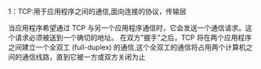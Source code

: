 1：TCP:用于应用程序之间的通信,面向连接的协议，传输层

当应用程序希望通过 TCP 与另一个应用程序通信时，它会发送一个通信请求。这个请求必须被送到一个确切的地址。
在双方"握手"之后，TCP 将在两个应用程序之间建立一个全双工 (full-duplex) 的通信,这个全双工的通信将占用两个计算机之间的通信线路，直到它被一方或双方关闭为止